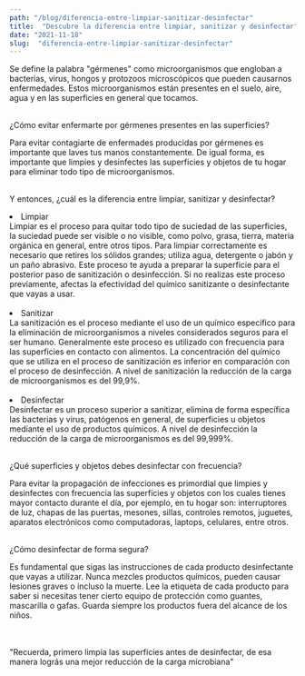 ```yaml
---
path: "/blog/diferencia-entre-limpiar-sanitizar-desinfectar"
title:  "Descubre la diferencia entre limpiar, sanitizar y desinfectar" 
date: "2021-11-18"
slug:  "diferencia-entre-limpiar-sanitizar-desinfectar"
---
```

Se define la palabra "gérmenes" como microorganismos que engloban a bacterias, virus, hongos y protozoos microscópicos que pueden causarnos enfermedades. Estos microorganismos están presentes en el suelo, aire, agua y en las superficies en general que tocamos.  <br/> <br/>

<div class= "font-bold  text-primary text-base">
<p className="font-bold  text-base ">¿Cómo evitar enfermarte por gérmenes presentes en las superficies? </p> </div>
 Para evitar contagiarte de enfermades producidas por gérmenes es importante que laves tus manos constantemente. De igual forma, es importante que limpies y desinfectes las superficies y objetos de tu hogar para eliminar todo tipo de microorganismos.  <br/><br/>

<div class= "font-bold  text-primary text-base">
<p className="font-bold  text-base ">Y entonces, ¿cuál es la diferencia entre limpiar, sanitizar y desinfectar? </p> </div>
  <li>Limpiar</li>
  Limpiar es el proceso para quitar todo tipo de suciedad de las superficies, la suciedad puede ser visible o no visible, como polvo, grasa, tierra, materia orgánica en general, entre otros tipos. Para limpiar correctamente es necesario que retires los sólidos grandes; utiliza agua, detergente o jabón y un paño abrasivo. Este proceso te ayuda a preparar la superficie para el posterior paso de sanitización o desinfección. Si no realizas este proceso previamente, afectas la efectividad del químico sanitizante o desinfectante que vayas a usar. <br/><br/> 

 <li>Sanitizar</li>
 La sanitización es el proceso mediante el uso de un químico específico para la eliminación de microorganismos a niveles considerados seguros para el ser humano. Generalmente este proceso es utilizado con frecuencia para las superficies en contacto con alimentos. La concentración del químico que se utiliza en el proceso de sanitización es inferior en comparación con el proceso de desinfección. A nivel de sanitización la reducción de la carga de microorganismos es del 99,9%. <br/><br/> 

 <li>Desinfectar</li>
 Desinfectar es un proceso superior a sanitizar, elimina de forma específica las bacterias y virus, patógenos en general, de superficies u objetos mediante el uso de productos químicos. A nivel de desinfección la reducción de la carga de microorganismos es del 99,999%.<br/><br/> 

<div class= "font-bold  text-primary text-base">
<p className="font-bold  text-base ">¿Qué superficies y objetos debes desinfectar con frecuencia?</p> </div>
Para evitar la propagación de infecciones es primordial que limpies y desinfectes con frecuencia las superficies y objetos con los cuales tienes mayor contacto durante el día, por ejemplo, en tu hogar son: interruptores de luz, chapas de las puertas, mesones, sillas, controles remotos, juguetes, aparatos electrónicos como computadoras, laptops, celulares, entre otros. <br/><br/> 

<div class= "font-bold  text-primary text-base">
<p className="font-bold  text-base ">¿Cómo desinfectar de forma segura?</p> </div>
Es fundamental que sigas las instrucciones de cada producto desinfectante que vayas a utilizar. Nunca mezcles productos químicos, pueden causar lesiones graves o incluso la muerte. Lee la etiqueta de cada producto para saber si necesitas tener cierto equipo de protección como guantes, mascarilla o gafas. Guarda siempre los productos fuera del alcance de los niños.  <br/><br/> <br/> 

<div class= " italic font-semibold text-center  text-blue-500 text-xl">
<p className=" italic font-semibold text-center  text-xl ">"Recuerda, primero limpia las superficies antes de desinfectar, de esa manera lográs una mejor reducción de la carga microbiana" </p> </div>
 <br/> <br/>





 




